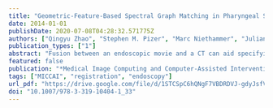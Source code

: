 ```yaml
---
title: "Geometric-Feature-Based Spectral Graph Matching in Pharyngeal Surface Registration"
date: 2014-01-01
publishDate: 2020-07-08T04:28:32.571775Z
authors: ["Qingyu Zhao", "Stephen M. Pizer", "Marc Niethammer", "Julian G. Rosenman"]
publication_types: ["1"]
abstract: "Fusion between an endoscopic movie and a CT can aid specifying the tumor target volume for radiotherapy. That requires a deformable pharyngeal surface registration between a 3D endoscope reconstruction and a CT segmentation. In this paper, we propose to use local geometric features for deriving a set of initial correspondences between two surfaces, with which an association graph can be constructed for registration by spectral graph matching. We also define a new similarity measurement to provide a meaningful way for computing inter-surface affinities in the association graph. Our registration method can deal with large non-rigid anatomical deformation, as well as missing data and topology change. We tested the robustness of our method with synthetic deformations and showed registration results on real data."
featured: false
publication: "*Medical Image Computing and Computer-Assisted Intervention - MICCAI 2014 - 17th International Conference, Boston, MA, USA, September 14-18, 2014, Proceedings, Part I*"
tags: ["MICCAI", "registration", "endoscopy"]
url_pdf: "https://drive.google.com/file/d/1STCSpC6hQNgF7VBDRDVJ-gdyJsfV8ewU"
doi: "10.1007/978-3-319-10404-1_33"
---
```


